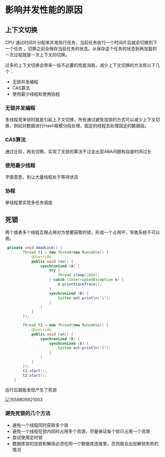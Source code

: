 # 影响并发性能的原因



## 上下文切换

CPU 通过时间片分配来并发执行任务，当前任务执行一个时间片后就会切换到下一个任务 ，切换之前会保存当前任务的状态。从保存这个任务的状态到再加载的一次过程就是一次上下文的切换。

过多的上下文切换会带来一些不必要的性能消耗，减少上下文切换的方法有以下几个：

* 无锁并发编程
* CAS算法
* 使用最少线程和使用协程

### 无锁并发编程

多线程竞争锁时就是引起上下文切换，所有通过避免加锁的方式可以减少上下文切换，例如对数据进行Hash取模分段处理，固定的线程去处理固定的数据段。

### CAS算法

通过比较，再去切换，实现了无锁的算法不过会出现ABA问题和自旋时间过长

### 使用最少线程

字面意思，别让大量线程处于等待状态

### 协程

单线程里实现多任务调度

## 死锁

两个或者多个线程互相占用对方想要获取的锁，形成一个占用环，导致系统不可以用。



``` java
 private void deadLock() {
        Thread t1 = new Thread(new Runnable() {
            @Override
            public void run() {
                synchronized (A) {
                    try {
                        Thread.sleep(2000);
                    } catch (InterruptedException e) {
                        e.printStackTrace();
                    }
                    synchronized (B) {
                        System.out.println("1");
                    }
                }
            }
        });

        Thread t2 = new Thread(new Runnable() {
            @Override
            public void run() {
                synchronized (B) {
                    synchronized (A) {
                        System.out.println("2");
                    }
                }
            }
        });
        t1.start();
        t2.start();
    }
```



运行后就能发现产生了死锁

![1559805921003](C:\Users\mayuewei\AppData\Roaming\Typora\typora-user-images\1559805921003.png)

### 避免死锁的几个方法

* 避免一个线程同时获取多个锁 
* 避免一个线程在锁内同时占用多个资源，尽量保证每个锁只占用一个资源
* 尝试使用定时锁
* 数据库锁的加锁和解锁必须在同一个数据库连接里，否则就会出现解锁失败的情况

